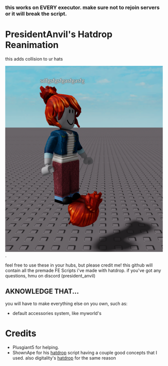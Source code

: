 ### this works on EVERY executor. make sure not to rejoin servers or it will break the script.

# PresidentAnvil's Hatdrop Reanimation
this adds collision to ur hats

![hi](./videos/Screenshot%202024-11-27%20155459.png).

feel free to use these in your hubs, but please credit me! this github will contain all the premade FE Scripts i've made with hatdrop. if you've got any questions, hmu on discord (president_anvil)

## AKNOWLEDGE THAT...
you will have to make everything else on you own, such as:
* default accessories system, like myworld's

# Credits
* Plusgiant5 for helping.
* ShownApe for his [hatdrop](https://github.com/ShownApe/hatdrop) script having a couple good concepts that I used. also digitality's [hatdrop](https://github.com/PresidentAnvil/hatdrop) for the same reason
